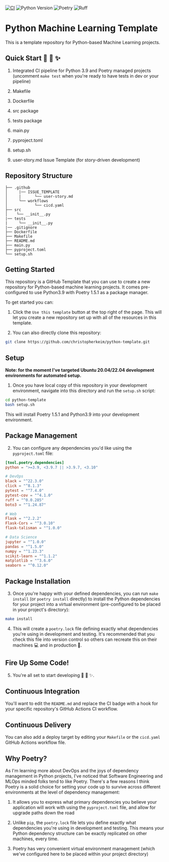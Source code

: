 [![CI](https://github.com/christopherkeim/python-ml-template/actions/workflows/cicd.yaml/badge.svg)](https://github.com/christopherkeim/python-ml-template/actions/workflows/cicd.yaml)
![Python Version](https://img.shields.io/badge/python-3.9-blue.svg)
![Poetry](https://img.shields.io/endpoint?url=https://python-poetry.org/badge/v0.json)
![Ruff](https://img.shields.io/endpoint?url=https://raw.githubusercontent.com/astral-sh/ruff/main/assets/badge/v2.json)

# Python Machine Learning Template

This is a template repository for Python-based Machine Learning projects.

## Quick Start 🐍 🚀 ✨

1. Integrated CI pipeline for Python 3.9 and Poetry managed projects (uncomment `make test` when you're ready to have tests in dev or your pipeline)

2. Makefile

3. Dockerfile

4. src package

5. tests package

6. main.py

7. pyproject.toml

8. setup.sh

9. user-story.md Issue Template (for story-driven development)

## Repository Structure

```
├── .github
│     |── ISSUE_TEMPLATE
│     |      └── user-story.md
│     └── workflows
│            └── cicd.yaml
├── src
│    └── __init__.py
|── tests
|     └── __init__.py
|── .gitignore
├── Dockerfile
├── Makefile
├── README.md
├── main.py
├── pyproject.toml
└── setup.sh
```

## Getting Started

This repository is a GitHub Template that you can use to create a new repository for Python-based machine learning projects. It comes pre-configured to use Python3.9 with Poetry 1.5.1 as a package manager.

To get started you can:

1. Click the `Use this template` button at the top right of the page. This will let you create a new repository set up with all of the resources in this template.

2. You can also directly clone this repository:

```bash
git clone https://github.com/christopherkeim/python-template.git
```

## Setup

**Note: for the moment I've targeted Ubuntu 20.04/22.04 development environments for automated setup.**

1. Once you have local copy of this repository in your development environment, navigate into this directory and run the `setup.sh` script:

```bash
cd python-template
bash setup.sh
```

This will install Poetry 1.5.1 and Python3.9 into your development environment.

## Package Management

2. You can configure any dependencies you'd like using the `pyproject.toml` file:

```toml
[tool.poetry.dependencies]
python = ">=3.9, <3.9.7 || >3.9.7, <3.10"

# DevOps
black = "^22.3.0"
click = "^8.1.3"
pytest = "^7.4.0"
pytest-cov = "^4.1.0"
ruff = "^0.0.285"
boto3 = "^1.24.87"

# Web
Flask = "^2.2.2"
Flask-Cors = "^3.0.10"
flask-talisman = "^1.0.0"

# Data Science
jupyter = "^1.0.0"
pandas = "^1.5.0"
numpy = "^1.23.3"
scikit-learn = "^1.1.2"
matplotlib = "^3.6.0"
seaborn = "^0.12.0"
```

## Package Installation

3. Once you're happy with your defined dependencies, you can run `make install` (or `poetry install` directly) to install the Python dependencies for your project into a virtual environment (pre-configured to be placed in your project's directory):

```bash
make install
```

4. This will create a `poetry.lock` file defining exactly what dependencies you're using in development and testing. It's recommended that you check this file into version control so others can recreate this on their machines 💻 and in production 🚀.

## Fire Up Some Code!

5. You're all set to start developing 🐍 🚀 ✨.

## Continuous Integration

You'll want to edit the `README.md` and replace the CI badge with a hook for your specific repository's GitHub Actions CI workflow.

## Continuous Delivery

You can also add a deploy target by editing your `Makefile` or the `cicd.yaml` GitHub Actions workflow file.

## Why Poetry?

As I'm learning more about DevOps and the joys of dependency management in Python projects, I've noticed that Software Engineering and MLOps minded folks tend to like Poetry. There's a few reasons I think Poetry is a solid choice for setting your code up to survive across different environments at the level of dependency management:

1. It allows you to express what primary dependencies you believe your application will work with using the `pyproject.toml` file, and allow for upgrade paths down the road

2. Unlike `pip`, the `poetry.lock` file lets you define exactly what dependencies you're using in development and testing. This means your Python dependency structure can be exactly replicated on other machines, every time.

3. Poetry has very convenient virtual environment management (which we've configured here to be placed within your project directory)
